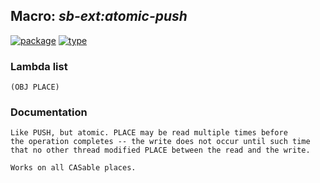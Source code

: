 ## Macro: ***sb-ext:atomic-push***
[![package](https://img.shields.io/badge/Package-SB--EXT-5f9ea0.svg?style=social&colorA=999999)](../) [![type](https://img.shields.io/badge/Type-Macro-5f9ea0.svg?style=social&colorA=999999)](../#macro) 
### Lambda list
```
(OBJ PLACE)
```
### Documentation
```
Like PUSH, but atomic. PLACE may be read multiple times before
the operation completes -- the write does not occur until such time
that no other thread modified PLACE between the read and the write.

Works on all CASable places.
```
